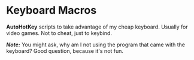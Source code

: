 # Keyboard Macros
**AutoHotKey** scripts to take advantage of my cheap keyboard. Usually for video games. Not to cheat, just to keybind. 

***Note:*** You might ask, why am I not using the program that came with the keyboard? Good question, because it's not fun. 
